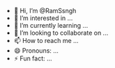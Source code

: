 - 👋 Hi, I’m @RamSsngh
- 👀 I’m interested in ...
- 🌱 I’m currently learning ...
- 💞️ I’m looking to collaborate on ...
- 📫 How to reach me ...
- 😄 Pronouns: ...
- ⚡ Fun fact: ...

<!---
RamSsngh/RamSsngh is a ✨ special ✨ repository because its `README.md` (this file) appears on your GitHub profile.
You can click the Preview link to take a look at your changes.
--->
